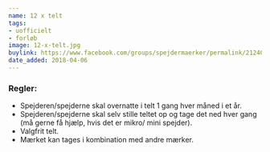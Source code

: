 ```yaml
---
name: 12 x telt
tags:
- uofficielt
- forløb
image: 12-x-telt.jpg
buylink: https://www.facebook.com/groups/spejdermaerker/permalink/2124048624493842/
date_added: 2018-04-06
---
```

### Regler:
- Spejderen/spejderne skal overnatte i telt 1 gang hver måned i et år. 
- Spejderen/spejderne skal selv stille teltet op og tage det ned hver gang (må gerne få hjælp, hvis det er mikro/ mini spejder).
- Valgfrit telt. 
- Mærket kan tages i kombination med andre mærker.